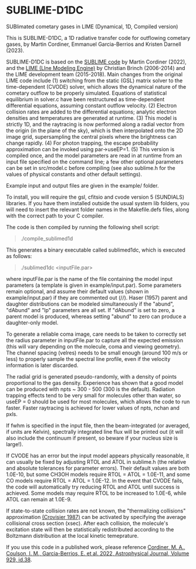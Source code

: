 # SUBLIME-D1DC

SUBlimated cometary gases in LIME (Dynamical, 1D, Compiled version)

This is SUBLIME-D1DC, a 1D radiative transfer code for outflowing cometary gases, by Martin Cordiner, Emmanuel Garcia-Berrios and Kristen Darnell (2023). 

SUBLIME-D1DC is based on the [SUBLIME code](https://ui.adsabs.harvard.edu/abs/2022ApJ...929...38C/abstract) by Martin Cordiner (2022), and the [LIME (LIne Modeling Engine)](https://github.com/lime-rt/lime) by Christian Brinch (2006-2014) and the LIME development team (2015-2018). Main changes from the original LIME code include (1) switching from the static (GSL) matrix solver to the time-dependent (CVODE) solver, which allows the dynamical nature of the cometary outflow to be properly simulated. Equations of statistical equilibrium in solver.c have been restructured as time-dependent differential equations, assuming constant outflow velocity. (2) Electron collision rates are added to the differential equations; analytic electron densities and temperatures are generated at runtime. (3) This model is strictly 1D, and the raytracing is now performed along a radial vector from the origin (in the plane of the sky), which is then interpolated onto the 2D image grid, supersampling the central pixels where the brightness can change rapidly. (4) For photon trapping, the escape probability approximation can be invoked using par->useEP=1. (5) This version is compiled once, and the model parameters are read in at runtime from an input file specified on the command line; a few other optional parameters can be set in src/model.c before compiling (see also sublime.h for the values of physical constants and other default settings).

Example input and output files are given in the example/ folder. 

To install, you will require the gsl, cfitsio and cvode version 5 (SUNDIALS) libraries. If you have them installed outside the usual system lib folders, you will need to insert the relevant folder names in the Makefile.defs files, along with the correct path to your C compiler.

The code is then compiled by running the following shell script:

> ./compile_sublimed1d

This generates a binary executable called sublimed1dc, which is executed as follows:

> ./sublimed1dc <inputFile.par>

where inputFile.par is the name of the file containing the model input parameters (a template is given in example/input.par). Some parameters remain optional, and assume their default values (shown in example/input.par) if they are commented out (//). Haser (1957) parent and daughter distributions can be modeled simultaneously if the "abund", "dAbund" and "lp" parameters are all set. If "dAbund" is set to zero, a parent model is produced, whereas setting "abund" to zero can produce a daughter-only model.

To generate a reliable coma image, care needs to be taken to correctly set the radius parameter in inputFile.par to capture all the expected emission (this will vary depending on the molecule, coma and viewing geometry). The channel spacing (velres) needs to be small enough (around 100 m/s or less) to properly sample the spectral line profile, even if the velocity information is later discarded. 

The radial grid is generated pseudo-randomly, with a density of points proportional to the gas density. Experience has shown that a good model can be produced with npts ~ 300 - 500 (300 is the default).  Radiation trapping effects tend to be very small for molecules other than water, so useEP = 0 should be used for most molecules, which allows the code to run faster. Faster raytracing is achieved for lower values of npts, nchan and pxls.

If fwhm is specified in the input file, then the beam-integrated (or averaged, if units are Kelvin), spectrally integrated line flux will be printed out (it will also include the continuum if present, so beware if your nucleus size is large!).

If CVODE has an error but the input model appears physically reasonable, it can usually be fixed by adjusting RTOL and ATOL in sublime.h (the relative and absolute tolerances for parameter errors). Their default values are both 1.0E-10, but some CH3OH models require RTOL = ATOL = 1.0E-11, and some CO models require RTOL = ATOL = 1.0E-12. In the event that CVODE fails, the code will automatically try reducing RTOL and ATOL until success is achieved. Some models may require RTOL to be increased to 1.0E-6, while ATOL can remain at 1.0E-9.

If state-to-state collision rates are not known, the "thermalizing collisions" approximation [(Crovisier 1987)](https://ui.adsabs.harvard.edu/abs/1987A%26AS...68..223C/abstract) can be activated by specifying the average collisional cross section (xsec). After each collision, the molecule's excitation state will then be statistically redistributed  according to the Boltzmann distribution at the local kinetic temeprature.

If you use this code in a published work, please reference [Cordiner, M. A., Coulson, I. M., Garcia-Berrios, E. et al. 2022, Astrophysical Journal, Volume 929, id.38](https://doi.org/10.3847/1538-4357/ac5893).
